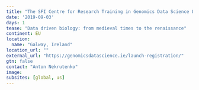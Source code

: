 ```yaml
---
title: "The SFI Centre for Research Training in Genomics Data Science Launch Conference"
date: '2019-09-03'
days: 1
tease: "Data driven biology: from medieval times to the renaissance"
continent: EU
location:
  name: "Galway, Ireland"
location_url: ""
external_url: "https://genomicsdatascience.ie/launch-registration/"
gtn: false
contact: "Anton Nekrutenko"
image: 
subsites: [global, us]
---
```

